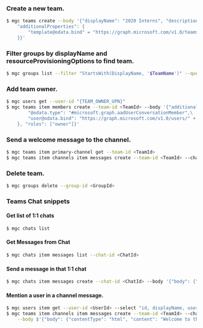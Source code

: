 ### Create a new team.
```sh
$ mgc teams create --body '{"displayName": "2020 Interns", "description": "2020 Interns", \
    "additionalProperties": {
        "template@odata.bind" = "https://graph.microsoft.com/v1.0/teamsTemplates('standard')"
    }}'
```

### Filter groups by displayName and resourceProvisioningOptions to find team.
```sh
$ mgc groups list --filter "StartsWith(DisplayName, '$TeamName')" --query "value[?contains(resourceProvisioningOptions, 'Team')]"
```

### Add team owner.
```sh
$ mgc users get --user-id "{TEAM_OWNER_UPN}"
$ mgc teams item members create --team-id <TeamId> --body '{"additionalProperties": {\
        "@odata.type": "#microsoft.graph.aadUserConversationMember",\
        "user@odata.bind": "https://graph.microsoft.com/v1.0/users/" + $teamOwner.id\
    }, "roles": ["owner"]}'
```

### Send a welcome message to the channel.
```sh
$ mgc teams item primary-channel get --team-id <TeamId>
$ mgc teams item channels item messages create --team-id <TeamId> --channel-id <ChannelId> --body '{"body": {"content": "Welcome to Teams!"}}'
```

### Delete team.
```sh
$ mgc groups delete --group-id <GroupId>
```

### Teams Chat snippets

#### Get list of 1:1 chats
```sh
$ mgc chats list
```

#### Get Messages from Chat
```sh
$ mgc chats item messages list --chat-id <ChatId>
```

#### Send a message in that 1:1 chat
```sh
$ mgc chats item messages create --chat-id <ChatId> --body '{"body": {"content": "Hi from CLI!"}}'
```

#### Mention a user in a channel message.
```sh
$ mgc users item get --user-id <UserId> --select "id, displayName, userIdentityType"
$ mgc teams item channels item messages create --team-id <TeamId> --channel-id <ChannelId> \
    --body $'{"body": {"contentType": "html", "content": "Welcome to the channel <at id=\'0\'>[DisplayName]</at>!"}, "mentions": [{"id": 0, "mentionText": "[DisplayName]", "mentioned": {"user": {"id": "[id]", "displayName": "[DisplayName]", "userIdentityType": "aadUser"}}}]}'
```